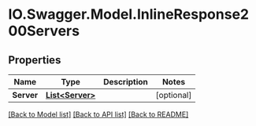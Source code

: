 # IO.Swagger.Model.InlineResponse200Servers
## Properties

Name | Type | Description | Notes
------------ | ------------- | ------------- | -------------
**Server** | [**List&lt;Server&gt;**](Server.md) |  | [optional] 

[[Back to Model list]](../README.md#documentation-for-models) [[Back to API list]](../README.md#documentation-for-api-endpoints) [[Back to README]](../README.md)

